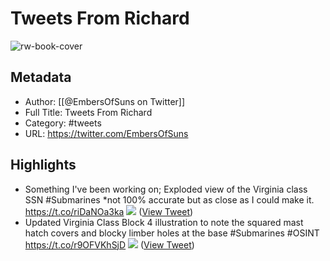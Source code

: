 # Tweets From Richard

![rw-book-cover](https://pbs.twimg.com/profile_images/1839033280353415168/sZUkBfVT.jpg)

## Metadata
- Author: [[@EmbersOfSuns on Twitter]]
- Full Title: Tweets From Richard
- Category: #tweets
- URL: https://twitter.com/EmbersOfSuns

## Highlights
- Something I've been working on; Exploded view of the Virginia class SSN #Submarines *not 100% accurate but as close as I could make it. https://t.co/riDaNOa3ka
  ![](https://pbs.twimg.com/media/FhP3eNAWAAYJQcY.jpg) ([View Tweet](https://twitter.com/EmbersOfSuns/status/1590955139556585472))
- Updated Virginia Class Block 4 illustration to note the squared mast hatch covers and blocky limber holes at the base #Submarines #OSINT https://t.co/r9OFVKhSjD
  ![](https://pbs.twimg.com/media/GYfvmg4WMAA2_D_.jpg) ([View Tweet](https://twitter.com/EmbersOfSuns/status/1839703550001070170))
